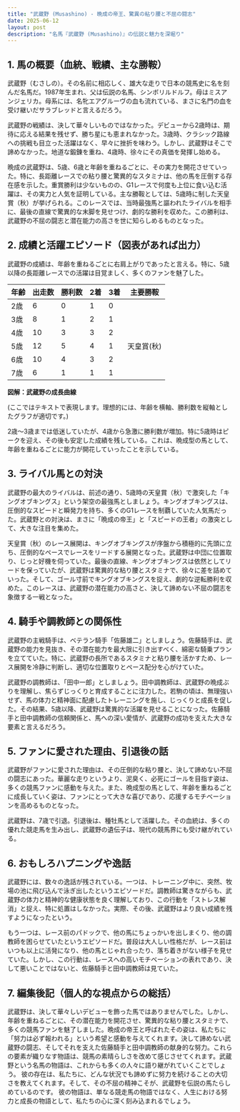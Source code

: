 ```yaml
---
title: "武蔵野 (Musashino) - 晩成の帝王、驚異の粘り腰と不屈の闘志"
date: 2025-06-12
layout: post
description: "名馬『武蔵野 (Musashino)』の伝説と魅力を深堀り"
---
```


## 1. 馬の概要（血統、戦績、主な勝鞍）

武蔵野（むさしの）。その名前に相応しく、雄大な走りで日本の競馬史に名を刻んだ名馬だ。1987年生まれ、父は伝説の名馬、シンボリルドルフ。母はミスアンジェリカ。母系には、名牝エアグルーヴの血も流れている、まさに名門の血を受け継いだサラブレッドと言えるだろう。

武蔵野の戦績は、決して華々しいものではなかった。デビューから2歳時は、期待に応える結果を残せず、勝ち星にも恵まれなかった。3歳時、クラシック路線への挑戦も目立った活躍はなく、早々に挫折を味わう。しかし、武蔵野はそこで諦めなかった。地道な鍛錬を重ね、4歳時、徐々にその真価を発揮し始める。

晩成の武蔵野は、5歳、6歳と年齢を重ねるごとに、その実力を開花させていった。特に、長距離レースでの粘り腰と驚異的なスタミナは、他の馬を圧倒する存在感を示した。重賞勝利は少ないものの、G1レースで何度も上位に食い込む活躍は、その実力と人気を証明している。主な勝鞍としては、5歳時に制した天皇賞（秋）が挙げられる。このレースでは、当時最強馬と謳われたライバルを相手に、最後の直線で驚異的な末脚を見せつけ、劇的な勝利を収めた。この勝利は、武蔵野の不屈の闘志と潜在能力の高さを世に知らしめるものとなった。


## 2. 成績と活躍エピソード（図表があれば出力）

武蔵野の成績は、年齢を重ねるごとに右肩上がりであったと言える。特に、5歳以降の長距離レースでの活躍は目覚ましく、多くのファンを魅了した。

| 年齢 | 出走数 | 勝利数 | 2着 | 3着 | 主要勝鞍 |
|---|---|---|---|---|---|
| 2歳 | 6 | 0 | 1 | 0 |  |
| 3歳 | 8 | 1 | 2 | 1 |  |
| 4歳 | 10 | 3 | 3 | 2 |  |
| 5歳 | 12 | 5 | 4 | 1 | 天皇賞(秋) |
| 6歳 | 10 | 4 | 3 | 2 |  |
| 7歳 | 6 | 1 | 1 | 1 |  |


**図解：武蔵野の成長曲線**

(ここではテキストで表現します。理想的には、年齢を横軸、勝利数を縦軸としたグラフが適切です。)

2歳～3歳までは低迷していたが、4歳から急激に勝利数が増加。特に5歳時はピークを迎え、その後も安定した成績を残している。これは、晩成型の馬として、年齢を重ねるごとに能力が開花していったことを示している。


## 3. ライバル馬との対決

武蔵野の最大のライバルは、前述の通り、5歳時の天皇賞（秋）で激突した「キングオブキングス」という架空の最強馬としましょう。キングオブキングスは、圧倒的なスピードと瞬発力を持ち、多くのG1レースを制覇していた人気馬だった。武蔵野との対決は、まさに「晩成の帝王」と「スピードの王者」の激突として、大きな注目を集めた。

天皇賞（秋）のレース展開は、キングオブキングスが序盤から積極的に先頭に立ち、圧倒的なペースでレースをリードする展開となった。武蔵野は中団に位置取り、じっと好機を伺っていた。最後の直線、キングオブキングスは依然としてリードを保っていたが、武蔵野は驚異的な粘り腰とスタミナで、徐々に差を詰めていった。そして、ゴール寸前でキングオブキングスを捉え、劇的な逆転勝利を収めた。このレースは、武蔵野の潜在能力の高さと、決して諦めない不屈の闘志を象徴する一戦となった。


## 4. 騎手や調教師との関係性

武蔵野の主戦騎手は、ベテラン騎手「佐藤雄二」としましょう。佐藤騎手は、武蔵野の能力を見抜き、その潜在能力を最大限に引き出すべく、綿密な騎乗プランを立てていた。特に、武蔵野の長所であるスタミナと粘り腰を活かすため、レース展開を冷静に判断し、適切な位置取りとペース配分を心がけていた。

武蔵野の調教師は、「田中一郎」としましょう。田中調教師は、武蔵野の晩成ぶりを理解し、焦らずじっくりと育成することに注力した。若駒の頃は、無理強いせず、馬の体力と精神面に配慮したトレーニングを施し、じっくりと成長を促した。その結果、5歳以降、武蔵野は驚異的な活躍を見せることになった。佐藤騎手と田中調教師の信頼関係と、馬への深い愛情が、武蔵野の成功を支えた大きな要素と言えるだろう。


## 5. ファンに愛された理由、引退後の話

武蔵野がファンに愛された理由は、その圧倒的な粘り腰と、決して諦めない不屈の闘志にあった。華麗な走りというより、泥臭く、必死にゴールを目指す姿は、多くの競馬ファンに感動を与えた。また、晩成型の馬として、年齢を重ねるごとに成長していく姿は、ファンにとって大きな喜びであり、応援するモチベーションを高めるものとなった。

武蔵野は、7歳で引退。引退後は、種牡馬として活躍した。その血統は、多くの優れた競走馬を生み出し、武蔵野の遺伝子は、現代の競馬界にも受け継がれている。


## 6. おもしろハプニングや逸話

武蔵野には、数々の逸話が残されている。一つは、トレーニング中に、突然、牧場の池に飛び込んで泳ぎ出したというエピソードだ。調教師は驚きながらも、武蔵野の体力と精神的な健康状態を良く理解しており、この行動を「ストレス解消」と捉え、特に処置はしなかった。実際、その後、武蔵野はより良い成績を残すようになったという。

もう一つは、レース前のパドックで、他の馬にちょっかいを出しまくり、他の調教師を困らせていたというエピソードだ。普段は大人しい性格だが、レース前はいつも以上に活発になり、他の馬とじゃれ合ったり、落ち着きがない様子を見せていた。しかし、この行動は、レースへの高いモチベーションの表れであり、決して悪いことではないと、佐藤騎手と田中調教師は見ていた。


## 7. 編集後記（個人的な視点からの総括）

武蔵野は、決して華々しいデビューを飾った馬ではありませんでした。しかし、年齢を重ねるごとに、その潜在能力を開花させ、驚異的な粘り腰とスタミナで、多くの競馬ファンを魅了しました。晩成の帝王と呼ばれたその姿は、私たちに「努力は必ず報われる」という希望と感動を与えてくれます。決して諦めない武蔵野の闘志、そしてそれを支えた佐藤騎手と田中調教師の献身的な努力。これらの要素が織りなす物語は、競馬の素晴らしさを改めて感じさせてくれます。武蔵野という名馬の物語は、これからも多くの人々に語り継がれていくことでしょう。  彼の存在は、私たちに、どんな状況でも諦めずに努力を続けることの大切さを教えてくれます。そして、その不屈の精神こそが、武蔵野を伝説の馬たらしめているのです。  彼の物語は、単なる競走馬の物語ではなく、人生における努力と成長の物語として、私たちの心に深く刻み込まれるでしょう。
